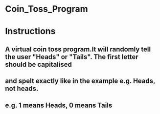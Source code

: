 # Coin_Toss_Program
# Instructions
## A virtual coin toss program.It will randomly tell the user "Heads" or "Tails". The first letter should be capitalised
## and spelt exactly like in the example e.g. Heads, not heads. 
## e.g. 1 means Heads, 0 means Tails
